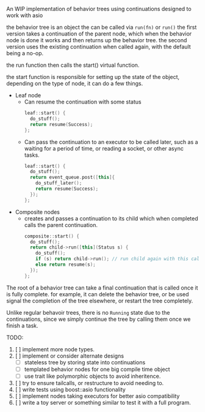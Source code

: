 An WIP implementation of behavior trees using continuations designed to work
with asio

the behavior tree is an object the can be called via `run(fn)` or `run()`
the first version takes a continuation of the parent node, which when the
behavior node is done it works and then returns up the behavior tree.
the second version uses the existing continuation when called again, with the
default being a no-op.

the run function then calls the start() virtual function.

the start function is responsible for setting up the state of the object,  
depending on the type of node, it can do a few things.

- Leaf node
  - Can resume the continuation with some status
    ```c++
    leaf::start() {
      do_stuff();
      return resume(Success);
    };
    ```
  - Can pass the continuation to an executor to be called later, such as a
    waiting for a period of time, or reading a socket, or other async tasks.
    ```c++
    leaf::start() {
      do_stuff();
      return event_queue.post([this]{
        do_stuff_later();
        return resume(Success);
      });
    };
    ```
- Composite nodes
  - creates and passes a continuation to its child which when completed calls
    the parent continuation.
    ```c++
    composite::start() {
      do_stuff();
      return child->run([this](Status s) {
        do_stuff();
        if (s) return child->run(); // run child again with this callback
        else return resume(s);
      });
    };
    ```

The root of a behavior tree can take a final continuation that is called once it
is fully complete. for example, it can delete the behavior tree, or be used
signal the completion of the tree elsewhere, or restart the tree completely.


Unlike regular behavoir trees, there is no `Running` state due to the
continuations, since we simply continue the tree by calling them once we finish
a task.


TODO:
1. [ ] implement more node types.
2. [ ] implement or consider alternate designs
    - [ ] stateless tree by storing state into continuations
    - [ ] templated behavior nodes for one big compile time object
    - [ ] use trait like polymorphic objects to avoid inheritence.
3. [ ] try to ensure tailcalls, or restructure to avoid needing to.
4. [ ] write tests using boost::asio functionality
5. [ ] implement nodes taking executors for better asio compatibility
6. [ ] write a toy server or something similar to test it with a full program.
